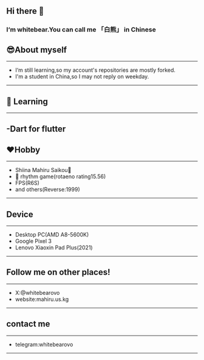 ## Hi there 👋

### I‘m whitebear.You can call me 「白熊」 in Chinese

## 😎About myself
---
- I‘m still learning,so my account's repositories are mostly forked.
- I'm a student in China,so I may not reply on weekday.
---

## 📖 Learning 
---
-Dart for flutter
---
## ♥️Hobby
---
- Shiina Mahiru Saikou🥰
- 🎵 rhythm game(rotaeno rating15.56)
- FPS(R6S)
- and others(Reverse:1999)
---

## Device
---
- Desktop PC(AMD A8-5600K)
- Google Pixel 3
- Lenovo Xiaoxin Pad Plus(2021)
---

## Follow me on other places!
---
- X:@whitebearovo
- website:mahiru.us.kg
---
## contact me
---
- telegram:whitebearovo
---




<!--
**whitebearovo/whitebearovo** is a ✨ _special_ ✨ repository because its `README.md` (this file) appears on your GitHub profile.

Here are some ideas to get you started:

- 🔭 I’m currently working on ...
- 🌱 I’m currently learning ...
- 👯 I’m looking to collaborate on ...
- 🤔 I’m looking for help with ...
- 💬 Ask me about ...
- 📫 How to reach me: ...
- 😄 Pronouns: ...
- ⚡ Fun fact: ...
-->
